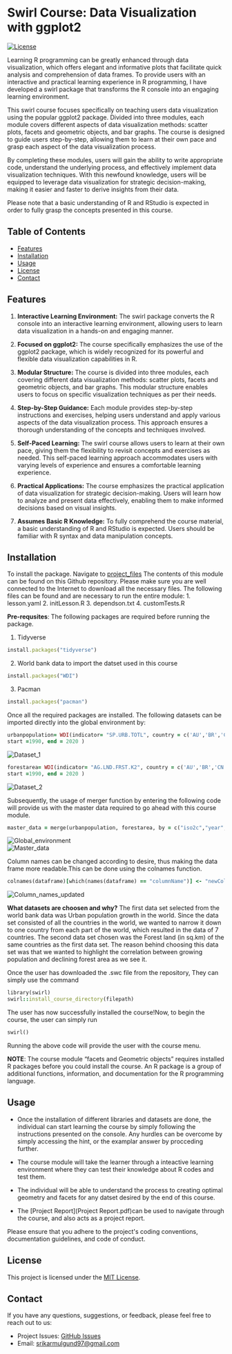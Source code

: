 # Swirl Course: Data Visualization with ggplot2  

[![License](https://img.shields.io/badge/License-MIT-blue.svg)](https://opensource.org/licenses/MIT)  

Learning R programming can be greatly enhanced through data visualization, which offers elegant and informative plots that facilitate quick analysis and comprehension of data frames. To provide users with an interactive and practical learning experience in R programming, I have developed a swirl package that transforms the R console into an engaging learning environment.

This swirl course focuses specifically on teaching users data visualization using the popular ggplot2 package. Divided into three modules, each module covers different aspects of data visualization methods: scatter plots, facets and geometric objects, and bar graphs. The course is designed to guide users step-by-step, allowing them to learn at their own pace and grasp each aspect of the data visualization process.

By completing these modules, users will gain the ability to write appropriate code, understand the underlying process, and effectively implement data visualization techniques. With this newfound knowledge, users will be equipped to leverage data visualization for strategic decision-making, making it easier and faster to derive insights from their data.

Please note that a basic understanding of R and RStudio is expected in order to fully grasp the concepts presented in this course.

## Table of Contents

- [Features](#features)
- [Installation](#installation)
- [Usage](#usage)
- [License](#license)
- [Contact](#contact)

## Features

1. **Interactive Learning Environment:** The swirl package converts the R console into an interactive learning environment, allowing users to learn data visualization in a hands-on and engaging manner.  

2. **Focused on ggplot2:** The course specifically emphasizes the use of the ggplot2 package, which is widely recognized for its powerful and flexible data visualization capabilities in R.  

3. **Modular Structure:** The course is divided into three modules, each covering different data visualization methods: scatter plots, facets and geometric objects, and bar graphs. This modular structure enables users to focus on specific visualization techniques as per their needs.  

4. **Step-by-Step Guidance:** Each module provides step-by-step instructions and exercises, helping users understand and apply various aspects of the data visualization process. This approach ensures a thorough understanding of the concepts and techniques involved.  

5. **Self-Paced Learning:** The swirl course allows users to learn at their own pace, giving them the flexibility to revisit concepts and exercises as needed. This self-paced learning approach accommodates users with varying levels of experience and ensures a comfortable learning experience.  

6. **Practical Applications:** The course emphasizes the practical application of data visualization for strategic decision-making. Users will learn how to analyze and present data effectively, enabling them to make informed decisions based on visual insights.  

7. **Assumes Basic R Knowledge:** To fully comprehend the course material, a basic understanding of R and RStudio is expected. Users should be familiar with R syntax and data manipulation concepts.  


## Installation

To install the package. Navigate to [project_files](facets_and_geometric_objects) 
The contents of this module can be found on this Github repository. Please make sure you are well connected to the Internet to download all the necessary files. The following files can be found and are necessary to run the entire module: 1. lesson.yaml 2. initLesson.R 3. dependson.txt 4. customTests.R  

**Pre-requsites**: The following packages are required before running the package.   
1. Tidyverse 
```ruby
install.packages("tidyverse")
```
2. World bank data to import the datset used in this course 
```ruby
install.packages("WDI")
```
3. Pacman
```ruby
install.packages("pacman")
```
Once all the required packages are installed. The following datasets can be imported directly into the global environment by:

```ruby
urbanpopulation= WDI(indicator= "SP.URB.TOTL", country = c('AU','BR','CN','DE','IN','NG','US'),
start =1990, end = 2020 )
```
![Dataset_1](https://github.com/Killroy97/Swirl_Module_ggplot2_tidyverse/assets/132211845/ed3d50bd-8999-47b7-8e7f-4ac625cc6308)  

```ruby
forestarea= WDI(indicator= "AG.LND.FRST.K2", country = c('AU','BR','CN','DE','IN','NG','US'),
start =1990, end = 2020 )
```
![Dataset_2](https://github.com/Killroy97/Swirl_Module_ggplot2_tidyverse/assets/132211845/90e7ef00-0ad3-4d60-8283-9d87ba2c9b7f)  

Subsequently, the usage of merger function by entering the following code will provide us with the master data required to go ahead with this course module.
```ruby
master_data = merge(urbanpopulation, forestarea, by = c("iso2c","year", "country"))
```
![Global_environment](https://github.com/Killroy97/Swirl_Module_ggplot2_tidyverse/assets/132211845/c7f80fa9-7de4-4924-bd90-8dffb3a95a14)  
![Master_data](https://github.com/Killroy97/Swirl_Module_ggplot2_tidyverse/assets/132211845/cb0fef00-3c07-40fb-945e-8b09e19e1377)  

Column names can be changed according to desire, thus making the data frame more readable.This can be
done using the colnames function.
```ruby
colnames(dataframe)[which(names(dataframe) == "columnName")] <- "newColumnName"
```
![Column_names_updated](https://github.com/Killroy97/Swirl_Module_ggplot2_tidyverse/assets/132211845/a7dad0f6-f568-4f96-9a1d-fe9eb0ad1110)  


**What datasets are choosen and why?**
The first data set selected from the world bank data was Urban population growth in the
world. Since the data set consisted of all the countries in the world, we wanted to narrow it down to
one country from each part of the world, which resulted in the data of 7 countries.
The second data set chosen was the Forest land (in sq.km) of the same countries as the first data set.
The reason behind choosing this data set was that we wanted to highlight the correlation between growing population and declining forest area as we see it.

Once the user has downloaded the .swc file from the repository, They can simply use the command
```ruby
library(swirl)
swirl::install_course_directory(filepath)
```
The user has now successfully installed the course!Now, to begin the course, the user can simply run
```ruby
swirl()
```
Running the above code will provide the user with the course menu.

**NOTE**: The course module “facets and Geometric objects” requires installed R packages before you could
install the course. An R package is a group of additional functions, information, and documentation for the
R programming language.    

## Usage
- Once the installation of different libraries and datasets are done, the individual can start learning the course by simply following the instructions presented on the console. Any hurdles can be overcome by simply accessing the hint, or the examplar answer by procceding further.  

- The course module will take the learner through a inteactive learning environment where they can test their knowledge about R codes and test them. 
- The individual will be able to understand the process to creating optimal geometry and facets for any datset desired by the end of this course. 
- The [Project Report](Project Report.pdf)can be used to navigate through the course, and also acts as a project report. 


Please ensure that you adhere to the project's coding conventions, documentation guidelines, and code of conduct.

## License

This project is licensed under the [MIT License](LICENSE).

## Contact

If you have any questions, suggestions, or feedback, please feel free to reach out to us:

- Project Issues: [GitHub Issues](https://github.com/yourusername/yourrepository/issues)
- Email: srikarmulgund97@gmail.com






